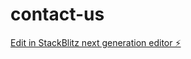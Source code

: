 # contact-us

[Edit in StackBlitz next generation editor ⚡️](https://stackblitz.com/~/github.com/Sofoniyastekalegn/contact-us)